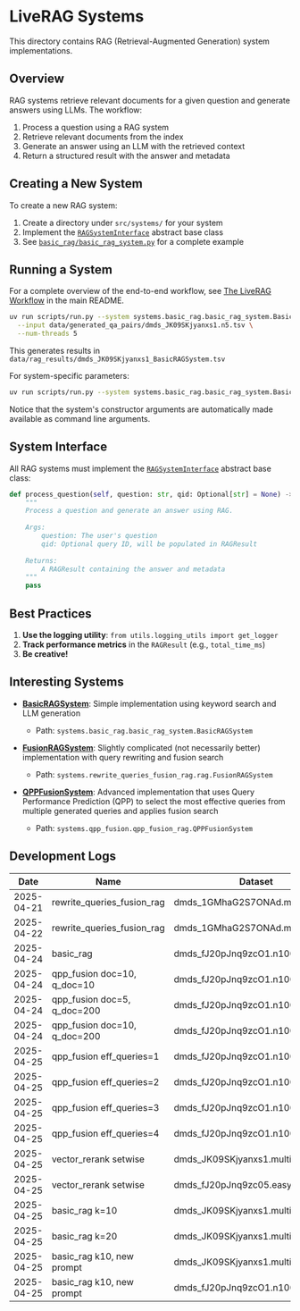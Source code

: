 # LiveRAG Systems

This directory contains RAG (Retrieval-Augmented Generation) system implementations.

## Overview

RAG systems retrieve relevant documents for a given question and generate answers using LLMs. The workflow:

1. Process a question using a RAG system
2. Retrieve relevant documents from the index
3. Generate an answer using an LLM with the retrieved context
4. Return a structured result with the answer and metadata

## Creating a New System

To create a new RAG system:

1. Create a directory under `src/systems/` for your system
2. Implement the [`RAGSystemInterface`](./rag_system_interface.py) abstract base class
3. See [`basic_rag/basic_rag_system.py`](./basic_rag/basic_rag_system.py) for a complete example

## Running a System

For a complete overview of the end-to-end workflow, see [The LiveRAG Workflow](../../README.md#the-liverag-workflow) in the main README.

```bash
uv run scripts/run.py --system systems.basic_rag.basic_rag_system.BasicRAGSystem \
  --input data/generated_qa_pairs/dmds_JK09SKjyanxs1.n5.tsv \
  --num-threads 5
```

This generates results in `data/rag_results/dmds_JK09SKjyanxs1_BasicRAGSystem.tsv`

For system-specific parameters:

```bash
uv run scripts/run.py --system systems.basic_rag.basic_rag_system.BasicRAGSystem --help
```

Notice that the system's constructor arguments are automatically made available as command line arguments.

## System Interface

All RAG systems must implement the [`RAGSystemInterface`](./rag_system_interface.py) abstract base class:

```python
def process_question(self, question: str, qid: Optional[str] = None) -> RAGResult:
    """
    Process a question and generate an answer using RAG.
    
    Args:
        question: The user's question
        qid: Optional query ID, will be populated in RAGResult
        
    Returns:
        A RAGResult containing the answer and metadata
    """
    pass
```

## Best Practices

1. **Use the logging utility**: `from utils.logging_utils import get_logger`
2. **Track performance metrics** in the `RAGResult` (e.g., `total_time_ms`)
3. **Be creative!**

## Interesting Systems

- **[BasicRAGSystem](./basic_rag/basic_rag_system.py)**: Simple implementation using keyword search and LLM generation
  - Path: `systems.basic_rag.basic_rag_system.BasicRAGSystem`

- **[FusionRAGSystem](./rewrite_queries_fusion_rag/rag.py)**: Slightly complicated (not necessarily better) implementation with query rewriting and fusion search
  - Path: `systems.rewrite_queries_fusion_rag.rag.FusionRAGSystem`

- **[QPPFusionSystem](./qpp_fusion/qpp_fusion_rag.py)**: Advanced implementation that uses Query Performance Prediction (QPP) to select the most effective queries from multiple generated queries and applies fusion search
  - Path: `systems.qpp_fusion.qpp_fusion_rag.QPPFusionSystem`

## Development Logs

| Date | Name | Dataset | Relevance | Faithfulness | Recall | nDCG@10 |
|------|------|---------|--------------------:|----------------------:|--------:|--------:|
| 2025-04-21 | rewrite_queries_fusion_rag | dmds_1GMhaG2S7ONAd.multi.n50.tsv | 1.57 | 0.57 | - | - |
| 2025-04-22 | rewrite_queries_fusion_rag | dmds_1GMhaG2S7ONAd.multi.n50.tsv | 1.50 | 0.66 | - | - |
| 2025-04-24 | basic_rag | dmds_fJ20pJnq9zcO1.n100.tsv | 1.51 | 0.43 | - | - |
| 2025-04-24 | qpp_fusion doc=10, q_doc=10 | dmds_fJ20pJnq9zcO1.n100.tsv | 1.57 | 0.64 | - | - |
| 2025-04-24 | qpp_fusion doc=5, q_doc=200 | dmds_fJ20pJnq9zcO1.n100.tsv | 1.34 | 0.63 | - | - |
| 2025-04-24 | qpp_fusion doc=10, q_doc=200 | dmds_fJ20pJnq9zcO1.n100.tsv | 1.38 | 0.56 | - | - |
| 2025-04-25 | qpp_fusion eff_queries=1 | dmds_fJ20pJnq9zcO1.n100.tsv | 1.25 | 0.55 | - | - |
| 2025-04-25 | qpp_fusion eff_queries=2 | dmds_fJ20pJnq9zcO1.n100.tsv | 1.34 | 0.5 | - | - |
| 2025-04-25 | qpp_fusion eff_queries=3 | dmds_fJ20pJnq9zcO1.n100.tsv | 1.33 | 0.64 | - | - |
| 2025-04-25 | qpp_fusion eff_queries=4 | dmds_fJ20pJnq9zcO1.n100.tsv | 1.42 | 0.58 | - | - |
| 2025-04-25 | vector_rerank setwise | dmds_JK09SKjyanxs1.multi.n5.tsv | 0.6 | 0 | - | - |
| 2025-04-25 | vector_rerank setwise | dmds_fJ20pJnq9zc05.easy.n5.tsv | 1.6 | 0.4 | - | - |
| 2025-04-25 | basic_rag k=10 | dmds_JK09SKjyanxs1.multi.n5.tsv | 1.0 | 0.4 | - | - |
| 2025-04-25 | basic_rag k=20 | dmds_JK09SKjyanxs1.multi.n5.tsv | 1.0 | 0.4 | 0.5 | - |
| 2025-04-25 | basic_rag k10, new prompt | dmds_JK09SKjyanxs1.multi.n5.tsv | 1.2 | 0.8 | 0.5 | - |
| 2025-04-25 | basic_rag k10, new prompt | dmds_fJ20pJnq9zcO1.n100.tsv | 1.41 | 0.59 | 0.46 | 0.34 |

